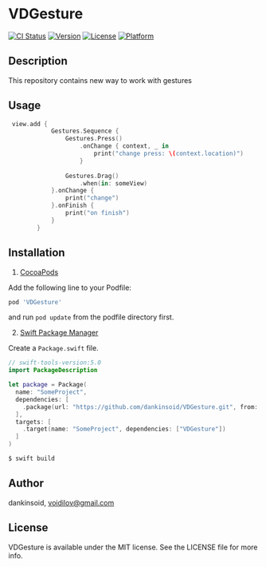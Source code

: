# VDGesture

[![CI Status](https://img.shields.io/travis/dankinsoid/VDGesture.svg?style=flat)](https://travis-ci.org/dankinsoid/VD)
[![Version](https://img.shields.io/cocoapods/v/VDGesture.svg?style=flat)](https://cocoapods.org/pods/VD)
[![License](https://img.shields.io/cocoapods/l/VDGesture.svg?style=flat)](https://cocoapods.org/pods/VD)
[![Platform](https://img.shields.io/cocoapods/p/VDGesture.svg?style=flat)](https://cocoapods.org/pods/VD)

## Description
This repository contains new way to work with gestures

## Usage
```swift
 view.add {
            Gestures.Sequence {
                Gestures.Press()
                    .onChange { context, _ in
                        print("change press: \(context.location)")
                    }
                
                Gestures.Drag()
                    .when(in: someView)
            }.onChange {
                print("change")
            }.onFinish {
                print("on finish")
            }
        }
```
## Installation
1.  [CocoaPods](https://cocoapods.org)

Add the following line to your Podfile:
```ruby
pod 'VDGesture'
```
and run `pod update` from the podfile directory first.

2. [Swift Package Manager](https://github.com/apple/swift-package-manager)

Create a `Package.swift` file.
```swift
// swift-tools-version:5.0
import PackageDescription

let package = Package(
  name: "SomeProject",
  dependencies: [
    .package(url: "https://github.com/dankinsoid/VDGesture.git", from: "0.8.0")
  ],
  targets: [
    .target(name: "SomeProject", dependencies: ["VDGesture"])
  ]
)
```
```ruby
$ swift build
```

## Author

dankinsoid, voidilov@gmail.com

## License

VDGesture is available under the MIT license. See the LICENSE file for more info.
